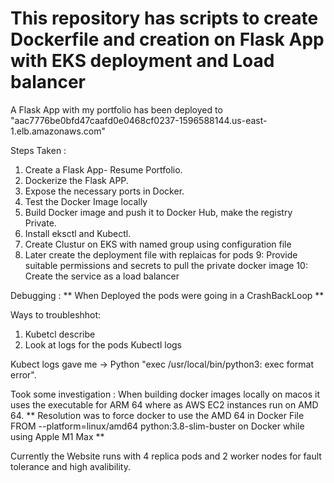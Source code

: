 # This repository has scripts to create Dockerfile and creation on Flask App with EKS deployment and Load balancer

A Flask App with my portfolio has been deployed to "aac7776be0bfd47caafd0e0468cf0237-1596588144.us-east-1.elb.amazonaws.com"


Steps Taken : 

1. Create a Flask App- Resume Portfolio.
2. Dockerize the Flask APP.
3. Expose the necessary ports in Docker.
4. Test the Docker Image locally 
5. Build Docker image and push it to Docker Hub, make the registry Private.
6. Install eksctl and Kubectl.
7. Create Clustur on EKS with named group using configuration file 
8. Later create the deployment file with replaicas for pods
9: Provide suitable permissions and secrets to pull the private docker image
10: Create the service as a load balancer



Debugging : 
** When Deployed the pods were going in a CrashBackLoop **

Ways to troubleshhot: 
1) Kubetcl describe <pod name>
2) Look at logs for the pods Kubectl logs <pod name>

Kubect logs gave me ->   Python "exec /usr/local/bin/python3: exec format error".

Took some investigation : 
When building docker images locally on macos it uses the executable for ARM 64 where as AWS EC2 instances run on AMD 64.
** Resolution was to force docker to use the AMD 64 in Docker File  FROM --platform=linux/amd64  python:3.8-slim-buster  on Docker while using Apple M1 Max **


Currently the Website runs with 4 replica pods and 2 worker nodes for fault tolerance and high avalibility.
